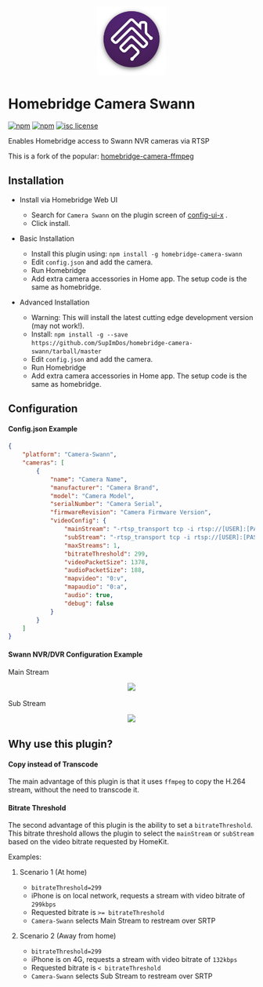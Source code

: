 <p align="center">
  <a href="https://github.com/homebridge/homebridge"><img src="https://raw.githubusercontent.com/homebridge/branding/master/logos/homebridge-color-round-stylized.png" height="140"></a>
</p>

# Homebridge Camera Swann

[![npm](https://badgen.net/npm/v/homebridge-camera-swann)](https://www.npmjs.com/package/homebridge-camera-swann)
[![npm](https://badgen.net/npm/dt/homebridge-camera-swann)](https://www.npmjs.com/package/homebridge-camera-swann)
[![isc license](https://badgen.net/badge/license/ISC/red)](https://github.com/SupImDos/homebridge-camera-swann/blob/master/LICENSE)

Enables Homebridge access to Swann NVR cameras via RTSP

This is a fork of the popular: [homebridge-camera-ffmpeg](https://github.com/KhaosT/homebridge-camera-ffmpeg)

## Installation

- Install via Homebridge Web UI 
    - Search for `Camera Swann` on the plugin screen of [config-ui-x](https://github.com/oznu/homebridge-config-ui-x) .
    - Click install.

- Basic Installation
    - Install this plugin using: `npm install -g homebridge-camera-swann`
    - Edit `config.json` and add the camera.
    - Run Homebridge
    - Add extra camera accessories in Home app. The setup code is the same as homebridge.

- Advanced Installation
    - Warning: This will install the latest cutting edge development version (may not work!).
    - Install: `npm install -g --save https://github.com/SupImDos/homebridge-camera-swann/tarball/master`
    - Edit `config.json` and add the camera.
    - Run Homebridge
    - Add extra camera accessories in Home app. The setup code is the same as homebridge.

## Configuration

#### Config.json Example

```json
{
    "platform": "Camera-Swann",
    "cameras": [
        {
            "name": "Camera Name",
            "manufacturer": "Camera Brand",
            "model": "Camera Model",
            "serialNumber": "Camera Serial",
            "firmwareRevision": "Camera Firmware Version",
            "videoConfig": {
                "mainStream": "-rtsp_transport tcp -i rtsp://[USER]:[PASS]@[HOST]:[PORT]/ch0[X]/0",
                "subStream": "-rtsp_transport tcp -i rtsp://[USER]:[PASS]@[HOST]:[PORT]/ch0[X]/1",
                "maxStreams": 1,
                "bitrateThreshold": 299,
                "videoPacketSize": 1378,
                "audioPacketSize": 188,
                "mapvideo": "0:v",
                "mapaudio": "0:a",
                "audio": true,
                "debug": false
            }
        }
    ]
}
```

#### Swann NVR/DVR Configuration Example

Main Stream
<p align="center">
  <img src="https://user-images.githubusercontent.com/62866982/80780499-bcb20400-8ba1-11ea-8097-ab7dfb5d2873.png">
</p>

Sub Stream
<p align="center">
  <img src="https://user-images.githubusercontent.com/62866982/80780501-bf145e00-8ba1-11ea-9974-f49867df7f6b.png">
</p>

## Why use this plugin?

#### Copy instead of Transcode

The main advantage of this plugin is that it uses `ffmpeg` to copy the H.264 stream, without the need to transcode it.

#### Bitrate Threshold

The second advantage of this plugin is the ability to set a `bitrateThreshold`. This bitrate threshold allows the plugin to select the `mainStream` or `subStream` based on the video bitrate requested by HomeKit.

Examples:

1. Scenario 1 (At home)
    * `bitrateThreshold=299`
    * iPhone is on local network, requests a stream with video bitrate of `299kbps`
    * Requested bitrate is `>= bitrateThreshold`
    * `Camera-Swann` selects Main Stream to restream over SRTP

2. Scenario 2 (Away from home)
    * `bitrateThreshold=299`
    * iPhone is on 4G, requests a stream with video bitrate of `132kbps`
    * Requested bitrate is `< bitrateThreshold`
    * `Camera-Swann` selects Sub Stream to restream over SRTP
